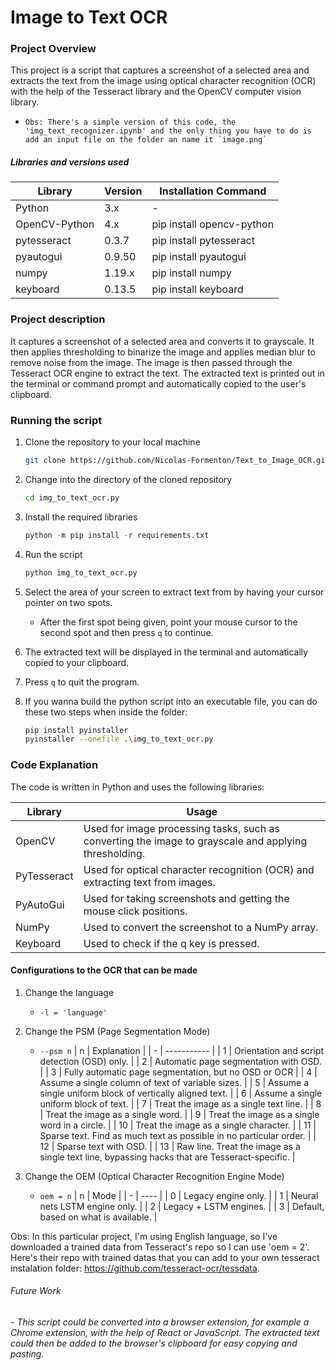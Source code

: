 # Image to Text OCR

### Project Overview
This project is a script that captures a screenshot of a selected area and extracts the text from the image using optical character recognition (OCR) with the help of the Tesseract library and the OpenCV computer vision library.

- ``` Obs: There's a simple version of this code, the 'img_text_recognizer.ipynb' and the only thing you have to do is add an input file on the folder an name it `image.png` ```

##### Libraries and versions used
Library         | Version | Installation Command
--------------- | ------- | --------------------
Python          | 3.x     | -
OpenCV-Python   | 4.x     | pip install opencv-python
pytesseract     | 0.3.7   | pip install pytesseract
pyautogui       | 0.9.50  | pip install pyautogui
numpy           | 1.19.x  | pip install numpy
keyboard        | 0.13.5  | pip install keyboard

### Project description
It captures a screenshot of a selected area and converts it to grayscale. 
It then applies thresholding to binarize the image and applies median blur to remove noise from the image. 
The image is then passed through the Tesseract OCR engine to extract the text. 
The extracted text is printed out in the terminal or command prompt and automatically copied to the user's clipboard.

### Running the script
1. Clone the repository to your local machine
    ```bash
    git clone https://github.com/Nicolas-Formenton/Text_to_Image_OCR.git
    ```
2. Change into the directory of the cloned repository
    ```bash 
    cd img_to_text_ocr.py
    ```
3. Install the required libraries
    ```py
    python -m pip install -r requirements.txt
    ```
4. Run the script
    ```py
    python img_to_text_ocr.py
    ```
5. Select the area of your screen to extract text from by having your cursor pointer on two spots. 
    - After the first spot being given, point your mouse cursor to the second spot and then press `q` to continue.

6. The extracted text will be displayed in the terminal and automatically copied to your clipboard.

7. Press `q` to quit the program.

8. If you wanna build the python script into an executable file, you can do these two steps when inside the folder:
    ```bash
    pip install pyinstaller
    pyinstaller --onefile .\img_to_text_ocr.py
    ```

### Code Explanation
The code is written in Python and uses the following libraries:

Library         | Usage   |
--------------- | ------- | 
OpenCV          | Used for image processing tasks, such as converting the image to grayscale and applying thresholding.| 
PyTesseract     | Used for optical character recognition (OCR) and extracting text from images.   |
PyAutoGui       | Used for taking screenshots and getting the mouse click positions. |
NumPy           |Used to convert the screenshot to a NumPy array. |
Keyboard        | Used to check if the q key is pressed.  |


#### Configurations to the OCR that can be made
1. Change the language
    - `-l = 'language'`
2. Change the PSM (Page Segmentation Mode)
    - `--psm n`
        | n | Explanation |
        | - | ----------- |
        | 1 | Orientation and script detection (OSD) only. |
        | 2 | Automatic page segmentation with OSD. |
        | 3 | Fully automatic page segmentation, but no OSD or OCR |
        | 4 | Assume a single column of text of variable sizes. |
        | 5 | Assume a single uniform block of vertically aligned text. |
        | 6 | Assume a single uniform block of text. |
        | 7 | Treat the image as a single text line. |
        | 8 | Treat the image as a single word. |
        | 9 | Treat the image as a single word in a circle. |
        | 10 | Treat the image as a single character. |
        | 11 | Sparse text. Find as much text as possible in no particular order. |
        | 12 | Sparse text with OSD. |
        | 13 | Raw line. Treat the image as a single text line, bypassing hacks that are Tesseract-specific. |

 
3. Change the OEM (Optical Character Recognition Engine Mode)
    - `oem = n`
        | n | Mode |
        | - | ---- |
        | 0 | Legacy engine only. |
        | 1 | Neural nets LSTM engine only. |
        | 2 | Legacy + LSTM engines. |
        | 3 | Default, based on what is available. |



Obs: In this particular project, I'm using English language, so I've downloaded a trained data from Tesseract's repo so I can use 'oem = 2'. Here's their repo with trained datas that you can add to your own tesseract instalation folder: https://github.com/tesseract-ocr/tessdata.


###### Future Work
###### - This script could be converted into a browser extension, for example a Chrome extension, with the help of React or JavaScript. The extracted text could then be added to the browser's clipboard for easy copying and pasting.